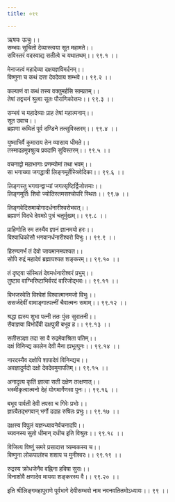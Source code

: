 ```yaml
---
title: ०९९

---
```

ऋषयः ऊचुः।।  
सम्भवः सूचितो देव्यास्त्वया सूत महामते।।  
सविस्तरं वदस्वाद्य सतीत्वे च यथातथम्।। ९९.१ ।।  
  
मेनाजत्वं महादेव्या दक्षयज्ञविमर्दनम्।।  
विष्णुना च कथं दत्ता देवदेवाय शम्भवे।। ९९.२ ।।  
  
कल्याणं वा कथं तस्य वक्तुमर्हसि साम्प्रतम्।।  
तेषां तद्वचनं श्रुत्वा सूतः पौराणिकोत्तमः।। ९९.३ ।।  
  
सम्भवं च महादेव्याः प्राह तेषां महात्मनाम्।।  
सूत उवाच।।  
ब्रह्मणा कथितं पूर्व दण्डिने तत्सुविस्तरम्।। ९९.४ ।।  
  
युष्माभिर्वै कुमाराय तेन व्यासाय धीमते।।  
तस्मादहमुपश्रुत्य प्रवदामि सुविस्तरम्।। ९९.५ ।।  
  
वचनाद्वो महाभागाः प्रणम्योमां तथा भवम्।।  
सा भगाख्या जगद्धात्री लिङ्गमूर्तेस्त्रिवेदिका।। ९९.६ ।।  
  
लिङ्गस्तु भगवान्द्वाभ्यां जगत्सृष्टिर्द्विजोत्तमाः।।  
लिङ्गमूर्तिः शिवो ज्योतिस्तमसश्चोपरि स्थितः।। ९९.७ ।।  
  
लिङ्गवेदिसमायोगादर्धनारीश्वरोभवत्।।  
ब्रह्माणं विदधे देवमग्रे पुत्रं चतुर्मुखम्।। ९९.८ ।।  
  
प्राहिणोति स्म तस्यैव ज्ञानं ज्ञानमयो हरः।।  
विश्वाधिकोसौ भगवानर्धनारीश्वरो विभुः।। ९९.९ ।।  
  
हिरण्यगर्भं तं देवो जायमानमपश्यत।।  
सोपि रुद्रं महादेवं ब्रह्मापश्यत शङ्करम्।। ९९.१० ।।  
  
तं दृष्ट्वा संस्थितं देवमर्धनारीश्वरं प्रभुम्।।  
तुष्टाव वाग्भिरिष्टाभिर्वरदं वारिजोद्भवः।। ९९.११ ।।  
  
विभजस्वेति विश्वेशं विश्वात्मानमजो विभुः।।  
ससर्जदेवीं वामाङ्गात्पत्नीं चैवात्मनः समाम्।। ९९.१२ ।।  
  
श्रद्धा ह्यस्य शुभा पत्नी ततः पुंसः सुरातनी।।  
सैवाज्ञया विभोर्देवी दक्षपुत्री बभूव ह।। ९९.१३ ।।  
  
सतीसञ्ज्ञा तदा सा वै रुद्रमेवाश्रिता पतिम्।।  
दक्षं विनिन्द्य कालेन देवी मैना ह्यभूत्पुनः।। ९९.१४ ।।  
  
नारदस्यैव दक्षोपि शापादेवं विनिन्द्यच।।  
अवज्ञादुर्मदो दक्षो देवदेवमुमापतिम्।। ९९.१५ ।।  
  
अनादृत्य कृतिं ज्ञात्वा सती दक्षेण तत्क्षणात्।।  
भस्मीकृत्वात्मनो देहं योगमार्गेणसा पुनः।। ९९.१६ ।।  
  
बभूव पार्वती देवी तपसा च गिरेः प्रभोः।।  
ज्ञात्वैतद्भगवान् भर्गो ददाह रुषितः प्रभुः।। ९९.१७ ।।  
  
दक्षस्य विपुलं यज्ञन्ध्यावनेर्वचनादपि।।  
च्यवनस्य सुतो धीमान् दधीच इति विश्रुतः।। ९९.१८ ।।  
  
विजित्य विष्णुं समरे प्रसादात्त त्र्यम्बकस्य च।।  
विष्णुना लोकपालंश्च शशाप च मुनीश्वरः।। ९९.१९ ।।  
  
रुद्रस्य क्रोधजेनैव वह्निना हविषा सुराः।।  
विनाशोवै क्षणादेव मायया शङ्करस्य वै।। ९९.२० ।।  
  
इति श्रीलिङ्गमहापुराणे पूर्वभागे देवीसम्भवो नाम नवनवतितमोऽध्यायः।। ९९ ।।